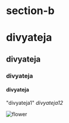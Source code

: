 # section-b
# divyateja
## divyateja
### divyateja
#### divyateja
"divyateja1"
_divyateja12_


![flower](https://pbs.twimg.com/profile_images/883859744498176000/pjEHfbdn_400x400.jpg)
